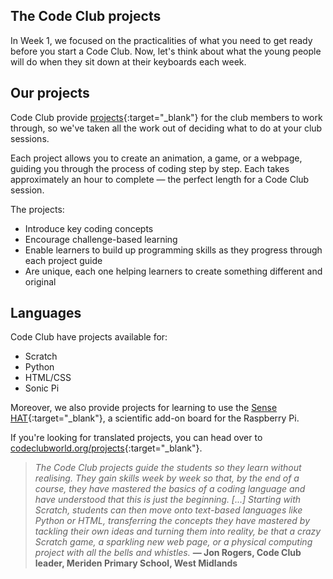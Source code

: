 
## The Code Club projects

In Week 1, we focused on the practicalities of what you need to get ready before you start a Code Club. Now, let's think about what the young people will do when they sit down at their keyboards each week.

## Our projects
Code Club provide [projects](https://projects.raspberrypi.org/en/codeclub){:target="_blank"} for the club members to work through, so we've taken all the work out of deciding what to do at your club sessions.

Each project allows you to create an animation, a game, or a webpage, guiding you through the process of coding step by step. Each takes approximately an hour to complete — the perfect length for a Code Club session.

The projects:

+ Introduce key coding concepts
+ Encourage challenge-based learning
+ Enable learners to build up programming skills as they progress through each project guide
+ Are unique, each one helping learners to create something different and original

## Languages
Code Club have projects available for:

+ Scratch
+ Python
+ HTML/CSS
+ Sonic Pi

Moreover, we also provide projects for learning to use the [Sense HAT](https://www.raspberrypi.org/products/sense-hat/){:target="_blank"}, a scientific add-on board for the Raspberry Pi.

If you're looking for translated projects, you can head over to [codeclubworld.org/projects](https://projects.codeclubworld.org/){:target="_blank"}.

> *The Code Club projects guide the students so they learn without realising. They gain skills week by week so that, by the end of a course, they have mastered the basics of a coding language and have understood that this is just the beginning. [...] Starting with Scratch, students can then move onto text-based languages like Python or HTML, transferring the concepts they have mastered by tackling their own ideas and turning them into reality, be that a crazy Scratch game, a sparkling new web page, or a physical computing project with all the bells and whistles.*
**— Jon Rogers, Code Club leader, Meriden Primary School, West Midlands**
